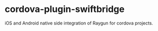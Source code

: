 # cordova-plugin-swiftbridge
iOS and Android native side integration of Raygun for cordova projects.
